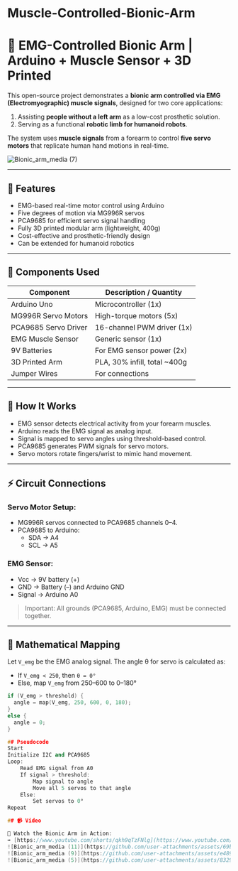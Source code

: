 # Muscle-Controlled-Bionic-Arm
# 💪 EMG-Controlled Bionic Arm | Arduino + Muscle Sensor + 3D Printed

This open-source project demonstrates a **bionic arm controlled via EMG (Electromyographic) muscle signals**, designed for two core applications:

1. Assisting **people without a left arm** as a low-cost prosthetic solution.  
2. Serving as a functional **robotic limb for humanoid robots**.

The system uses **muscle signals** from a forearm to control **five servo motors** that replicate human hand motions in real-time.

![Bionic_arm_media (7)](https://github.com/user-attachments/assets/79cd6af1-e3fd-4c05-9fbb-a577e14be852)

---

## 🎯 Features

- EMG-based real-time motor control using Arduino  
- Five degrees of motion via MG996R servos  
- PCA9685 for efficient servo signal handling  
- Fully 3D printed modular arm (lightweight, 400g)  
- Cost-effective and prosthetic-friendly design  
- Can be extended for humanoid robotics

---

## 🧰 Components Used

| Component             | Description / Quantity         |
|----------------------|--------------------------------|
| Arduino Uno          | Microcontroller (1x)           |
| MG996R Servo Motors  | High-torque motors (5x)        |
| PCA9685 Servo Driver | 16-channel PWM driver (1x)     |
| EMG Muscle Sensor    | Generic sensor (1x)            |
| 9V Batteries         | For EMG sensor power (2x)      |
| 3D Printed Arm       | PLA, 30% infill, total ~400g   |
| Jumper Wires         | For connections                |

---

## 🧠 How It Works

- EMG sensor detects electrical activity from your forearm muscles.  
- Arduino reads the EMG signal as analog input.  
- Signal is mapped to servo angles using threshold-based control.  
- PCA9685 generates PWM signals for servo motors.  
- Servo motors rotate fingers/wrist to mimic hand movement.

---

## ⚡ Circuit Connections

### Servo Motor Setup:
- MG996R servos connected to PCA9685 channels 0–4.
- PCA9685 to Arduino:
  - SDA → A4  
  - SCL → A5

### EMG Sensor:
- Vcc → 9V battery (+)  
- GND → Battery (–) and Arduino GND  
- Signal → Arduino A0

> Important: All grounds (PCA9685, Arduino, EMG) must be connected together.

---

## 📐 Mathematical Mapping

Let `V_emg` be the EMG analog signal. The angle θ for servo is calculated as:

- If `V_emg < 250`, then `θ = 0°`  
- Else, map `V_emg` from 250–600 to 0–180°

```cpp
if (V_emg > threshold) {
  angle = map(V_emg, 250, 600, 0, 180);
}
else {
  angle = 0;
}

## Pseudocode
Start
Initialize I2C and PCA9685
Loop:
    Read EMG signal from A0
    If signal > threshold:
        Map signal to angle
        Move all 5 servos to that angle
    Else:
        Set servos to 0°
Repeat

## 📹 Video

🎥 Watch the Bionic Arm in Action:  
➡️ [https://www.youtube.com/shorts/qkh9qTzFNlg](https://www.youtube.com/shorts/qkh9qTzFNlg)
![Bionic_arm_media (11)](https://github.com/user-attachments/assets/69b29c00-ee17-4663-92bd-fad5245137a8)
![Bionic_arm_media (9)](https://github.com/user-attachments/assets/e489ce76-42c8-4b75-8b1c-19d84c7aaf33)
![Bionic_arm_media (5)](https://github.com/user-attachments/assets/83293f5a-e0a6-4b92-8586-d581f3e37d39)




